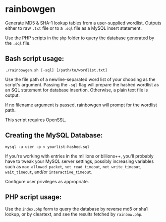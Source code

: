 rainbowgen
==========

Generate MD5 &amp; SHA-1 lookup tables from a user-supplied wordlist. Outputs either to raw ```.txt``` 
file or to a ```.sql``` file as a MySQL insert statement.

Use the PHP scripts in the ```php``` folder to query the database generated by the ```.sql``` file. 

Bash script usage:
------

```
./rainbowgen.sh [-sql] [/path/to/wordlist.txt]
```

Use the file path of a newline-separated word list of your choosing as the script's argument. 
Passing the ```-sql``` flag will prepare the hashed wordlist as an SQL statement for database 
insertion. Otherwise, a plain text file is output.

If no filename argument is passed, rainbowgen will prompt for the wordlist path. 

This script requires OpenSSL.

Creating the MySQL Database:
------

```
mysql -u user -p < yourlist-hashed.sql
```
If you're working with entries in the millions or billions++, you'll probably have to tweak your MySQL server settings, 
possibly increasing variables such as ```max_allowed_packet```,  ```net_read_timeout```, ```net_write_timeout```, 
```wait_timeout```, and/or ```interactive_timeout```.

Configure user privileges as appropriate.

PHP script usage:
------

Use the ```index.php``` form to query the database by reverse md5 or sha1 lookup, 
or by cleartext, and see the results fetched by ```rainbow.php```.